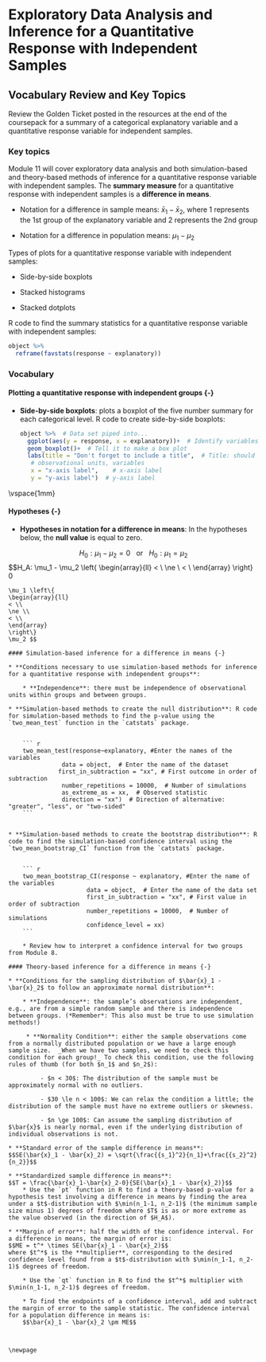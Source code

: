# Exploratory Data Analysis and Inference for a Quantitative Response with Independent Samples

## Vocabulary Review and Key Topics

Review the Golden Ticket posted in the resources at the end of the coursepack for a summary of a categorical explanatory variable and a quantitative response variable for independent samples.  

### Key topics

Module 11 will cover exploratory data analysis and both simulation-based and theory-based methods of inference for a quantitative response variable with independent samples. The **summary measure** for a quantitative response with independent samples is a **difference in means**. 

* Notation for a difference in sample means: $\bar{x}_1 - \bar{x}_2$, where 1 represents the 1st group of the explanatory variable and 2 represents the 2nd group

* Notation for a difference in population means: $\mu_1 - \mu_2$

Types of plots for a quantitative response variable with independent samples:

* Side-by-side boxplots

* Stacked histograms

* Stacked dotplots

R code to find the summary statistics for a quantitative response variable with independent samples:

``` r
object %>%
  reframe(favstats(response ~ explanatory))
```


### Vocabulary

#### Plotting a quantitative response with independent groups {-}

* **Side-by-side boxplots**: plots a boxplot of the five number summary for each categorical level. R code to create side-by-side boxplots:
    
    ``` r
    object %>%  # Data set piped into...
      ggplot(aes(y = response, x = explanatory))+  # Identify variables
      geom_boxplot()+  # Tell it to make a box plot
      labs(title = "Don't forget to include a title",  # Title: should include the type of plot,
       # observational units, variables
       x = "x-axis label",    # x-axis label
       y = "y-axis label")  # y-axis label
    ```


\vspace{1mm}

#### Hypotheses {-}

* **Hypotheses in notation for a difference in means**: In the hypotheses below, the **null value** is equal to zero.

$$H_0: \mu_1 - \mu_2 = 0 ~~~ \text{or}~~~ H_0: \mu_1 = \mu_2 $$
$$H_A: \mu_1 - \mu_2 \left\{
\begin{array}{ll}
< \\
\ne \\
< \\
\end{array}
\right\}
0 
~~~ \text{or} ~~~ H_A:
\mu_1 \left\{
\begin{array}{ll}
< \\
\ne \\
< \\
\end{array}
\right\}
\mu_2 $$

#### Simulation-based inference for a difference in means {-}

* **Conditions necessary to use simulation-based methods for inference for a quantitative response with independent groups**:

    * **Independence**: there must be independence of observational units within groups and between groups.

* **Simulation-based methods to create the null distribution**: R code for simulation-based methods to find the p-value using the `two_mean_test` function in the `catstats` package.

    
    ``` r
    two_mean_test(response~explanatory, #Enter the names of the variables 
               data = object,  # Enter the name of the dataset
              first_in_subtraction = "xx", # First outcome in order of subtraction 
               number_repetitions = 10000,  # Number of simulations 
               as_extreme_as = xx,  # Observed statistic 
               direction = "xx")  # Direction of alternative: "greater", "less", or "two-sided"
    ```


* **Simulation-based methods to create the bootstrap distribution**: R code to find the simulation-based confidence interval using the `two_mean_bootstrap_CI` function from the `catstats` package.

    
    ``` r
    two_mean_bootstrap_CI(response ~ explanatory, #Enter the name of the variables
                      data = object,  # Enter the name of the data set
                      first_in_subtraction = "xx", # First value in order of subtraction
                      number_repetitions = 10000,  # Number of simulations
                      confidence_level = xx)
    ```

    * Review how to interpret a confidence interval for two groups from Module 8.

#### Theory-based inference for a difference in means {-}

* **Conditions for the sampling distribution of $\bar{x}_1 - \bar{x}_2$ to follow an approximate normal distribution**:

    * **Independence**: the sample’s observations are independent, e.g., are from a simple random sample and there is independence between groups. (*Remember*: This also must be true to use simulation methods!)

     * **Normality Condition**: either the sample observations come from a normally distributed population or we have a large enough sample size.  _When we have two samples, we need to check this condition for each group!_ To check this condition, use the following rules of thumb (for both $n_1$ and $n_2$):
     
         - $n < 30$: The distribution of the sample must be approximately normal with no outliers.
         
         - $30 \le n < 100$: We can relax the condition a little; the distribution of the sample must have no extreme outliers or skewness.
         
         - $n \ge 100$: Can assume the sampling distribution of $\bar{x}$ is nearly normal, even if the underlying distribution of individual observations is not.
         
* **Standard error of the sample difference in means**:
$$SE(\bar{x}_1 - \bar{x}_2) = \sqrt{\frac{{s_1}^2}{n_1}+\frac{{s_2}^2}{n_2}}$$

* **Standardized sample difference in means**:
$$T = \frac{\bar{x}_1-\bar{x}_2-0}{SE(\bar{x}_1 - \bar{x}_2)}$$
    * Use the `pt` function in R to find a theory-based p-value for a hypothesis test involving a difference in means by finding the area under a $t$-distribution with $\min(n_1-1, n_2-1)$ (the minimum sample size minus 1) degrees of freedom where $T$ is as or more extreme as the value observed (in the direction of $H_A$).

* **Margin of error**: half the width of the confidence interval. For a difference in means, the margin of error is:
$$ME = t^* \times SE(\bar{x}_1 - \bar{x}_2)$$
where $t^*$ is the **multiplier**, corresponding to the desired confidence level found from a $t$-distribution with $\min(n_1-1, n_2-1)$ degrees of freedom. 

    * Use the `qt` function in R to find the $t^*$ multiplier with $\min(n_1-1, n_2-1)$ degrees of freedom.

    * To find the endpoints of a confidence interval, add and subtract the margin of error to the sample statistic. The confidence interval for a population difference in means is:
    $$\bar{x}_1 - \bar{x}_2 \pm ME$$



\newpage
